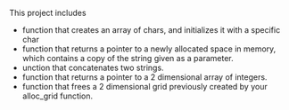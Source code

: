 This project includes
* function that creates an array of chars, and initializes it with a specific char
* function that returns a pointer to a newly allocated space in memory, which contains a copy of the string given as a parameter.
* unction that concatenates two strings.
* function that returns a pointer to a 2 dimensional array of integers.
* function that frees a 2 dimensional grid previously created by your alloc_grid function. 
